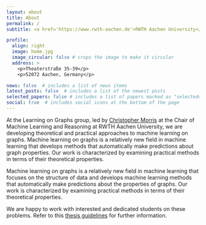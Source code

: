 ```yaml
---
layout: about
title: About
permalink: /
subtitle: <a href='https://www.rwth-aachen.de'>RWTH Aachen University</a>.

profile:
  align: right
  image: home.jpg
  image_circular: false # crops the image to make it circular
  address: >
    <p>Theaterstraße 35-39</p>
    <p>52072 Aachen, Germany</p>

news: false  # includes a list of news items
latest_posts: false  # includes a list of the newest posts
selected_papers: false # includes a list of papers marked as "selected={true}"
social: true  # includes social icons at the bottom of the page
---
```



<html>
	<body>
	<p>
	At the Learning on Graphs group, led by <a href='https://chrsmrrs.github.io/'>Christopher Morris</a> at the Chair of Machine Learning and Reasoning at RWTH Aachen University, we are developing theoretical and practical approaches to machine learning on graphs. Machine learning on graphs is a relatively new field in machine learning that develops methods that automatically make predictions about graph properties. Our work is characterized by examining practical methods in terms of their theoretical properties.
	</p>
	<p>
	Machine learning on graphs is a relatively new field in machine learning that focuses on the structure of data and develops machine learning methods that automatically make predictions about the properties of graphs. 
	Our work is characterized by examining practical methods in terms of their theoretical properties.
	</p>
	<p>
	We are happy to work with interested and dedicated students on these problems. Refer to this <a href="../teaching/thesis.md">thesis guidelines</a> for further information.
	</p>
    <br>
	</body>
</html>
